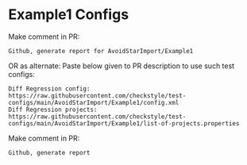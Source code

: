 # Example1 Configs
Make comment in PR:
```
Github, generate report for AvoidStarImport/Example1
```
OR as alternate:
Paste below given to PR description to use such test configs:
```
Diff Regression config: https://raw.githubusercontent.com/checkstyle/test-configs/main/AvoidStarImport/Example1/config.xml
Diff Regression projects: https://raw.githubusercontent.com/checkstyle/test-configs/main/AvoidStarImport/Example1/list-of-projects.properties
```
Make comment in PR:
```
Github, generate report
```
